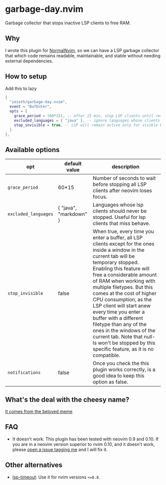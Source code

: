# garbage-day.nvim
Garbage collector that stops inactive LSP clients to free RAM. 
 
## Why
I wrote this plugin for [NormalNvim](https://github.com/NormalNvim/NormalNvim), so we can have a LSP garbage collector that which code remains readable, maintainable, and stable without needing external dependencies.

## How to setup
Add this to lazy

```lua
{
  "zeioth/garbage-day.nvim",
  event = "BufEnter",
  opts = {
    grace_period = (60*15), -- after 15 min, stop LSP clients until resuming.
    excluded_languages = { "java" }, -- ignore languages whose clients miss behave.
    stop_invisible = true, -- LSP will remain active only for visible buffers.
  }
},
```

## Available options

| opt | default value | description |
|--|--|--|
| `grace_period` | 60*15 | Number of seconds to wait before stopping all LSP clients after neovim loses focus. |
| `excluded_languages` | { "java", "markdown" } | Languages whose lsp clients should never be stopped. Useful for lsp clients that miss behave. |
| `stop_invisible` | false | When true, every time you enter a buffer, all LSP clients except for the ones inside a window in the current tab will be temporary stopped. Enabling this feature will free a considerable amount of RAM when working with multiple filetypes. But this comes at the cost of higher CPU consumption, as the LSP client will start anew every time you enter a buffer with a different filetype than any of the ones in the windows of the current tab. Note that null-ls won't be stopped by this specific feature, as it is no compatible. |
| `notifications` | false | Once you check the this plugin works correctly, is a good idea to keep this option as false. |


## What's the deal with the cheesy name?
[It comes from the beloved meme](https://knowyourmeme.com/memes/garbage-day)

## FAQ

* It doesn't work: This plugin has been tested with neovim 0.9 and 0.10. If you are in a neovim version superior to nvim 0.10, and it doesn't work, please [open a issue tagging me](https://github.com/Zeioth/garbage-day.nvim/issues) and I will fix it.

## Other alternatives
* [lsp-timeout](https://github.com/hinell/lsp-timeout.nvim): Use it for nvim versions `<=0.8`.
